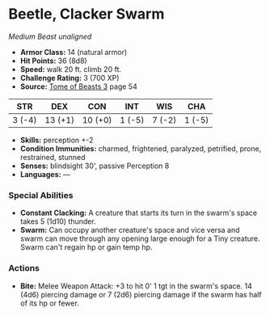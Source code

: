 # Beetle, Clacker Swarm

*Medium* *Beast* *unaligned*

- **Armor Class:** 14 (natural armor)
- **Hit Points:** 36 (8d8)
- **Speed:** walk 20 ft. climb 20 ft.
- **Challenge Rating:** 3 (700 XP)
- **Source:** [Tome of Beasts 3](https://koboldpress.com/kpstore/product/tome-of-beasts-3-for-5th-edition/) page 54

| STR | DEX | CON | INT | WIS | CHA |
| --- | --- | --- | --- | --- | --- |
| 3 (-4) | 13 (+1) | 10 (+0) | 1 (-5) | 7 (-2) | 1 (-5) |

- **Skills:** perception +-2
- **Condition Immunities:** charmed, frightened, paralyzed, petrified, prone, restrained, stunned
- **Senses:** blindsight 30', passive Perception 8
- **Languages:** —

### Special Abilities

- **Constant Clacking:** A creature that starts its turn in the swarm's space takes 5 (1d10) thunder.
- **Swarm:** Can occupy another creature's space and vice versa and swarm can move through any opening large enough for a Tiny creature. Swarm can't regain hp or gain temp hp.

### Actions

- **Bite:** Melee Weapon Attack: +3 to hit 0' 1 tgt in the swarm's space. 14 (4d6) piercing damage or 7 (2d6) piercing damage if the swarm has half of its hp or fewer.


